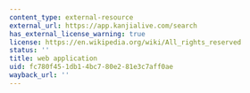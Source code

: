 ```yaml
---
content_type: external-resource
external_url: https://app.kanjialive.com/search
has_external_license_warning: true
license: https://en.wikipedia.org/wiki/All_rights_reserved
status: ''
title: web application
uid: fc780f45-1db1-4bc7-80e2-81e3c7aff0ae
wayback_url: ''
---
```

